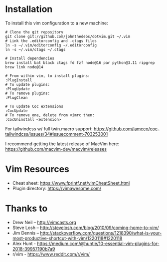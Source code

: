 Installation
============

To install this vim configuration to a new machine:

    # Clone the git repository
    git clone git://github.com/johnthedebs/dotvim.git ~/.vim
    # Link the .editorconfig and .ctags files
    ln -s ~/.vim/editorconfig ~/.editorconfig
    ln -s ~/.vim/ctags ~/.ctags

    # Install dependencies
    brew install bat black ctags fd fzf node@16 par python@3.11 ripgrep
    brew link node@14

    # From within vim, to install plugins:
    :PlugInstall
    # To update plugins:
    :PlugUpdate
    # To remove plugins:
    :PlugClean

    # To update Coc extensions
    :CocUpdate
    # To remove one, delete from vimrc then:
    :CocUninstall <extension>


For tailwindcss w/ full twin.macro support:
https://github.com/iamcco/coc-tailwindcss/issues/34#issuecomment-703253001

I recommend getting the latest release of MacVim here:
https://github.com/macvim-dev/macvim/releases


Vim Resources
=============

* Cheat sheet: https://www.fprintf.net/vimCheatSheet.html
* Plugin directory: https://vimawesome.com/


Thanks to
=========

* Drew Neil – http://vimcasts.org
* Steve Losh – http://stevelosh.com/blog/2010/09/coming-home-to-vim/
* Jim Dennis – http://stackoverflow.com/questions/1218390/what-is-your-most-productive-shortcut-with-vim/1220118#1220118
* Alex Hunt - https://medium.com/@huntie/10-essential-vim-plugins-for-2018-39957190b7a9
* r/vim - https://www.reddit.com/r/vim/
